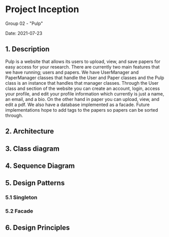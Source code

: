 # Project Inception

Group 02 - "Pulp"

Date: 2021-07-23

## 1. Description

Pulp is a website that allows its users to upload, view, and save papers for easy access for your research. There are currently two main features that we have running; users and papers. We have UserManager and PaperManager classes that handle the User and Paper classes and the Pulp class is an instance that handles that manager classes. Through the User class and section of the website you can create an account, login, access your profile, and edit your profile information which currently is just a name, an email, and a bio. On the other hand in paper you can upload, view, and edit a pdf. We also have a database implemented as a facade. Future implementations hope to add tags to the papers so papers can be sorted through.

## 2. Architecture

## 3. Class diagram

## 4. Sequence Diagram

## 5. Design Patterns

### 5.1 Singleton

### 5.2 Facade

## 6. Design Principles


